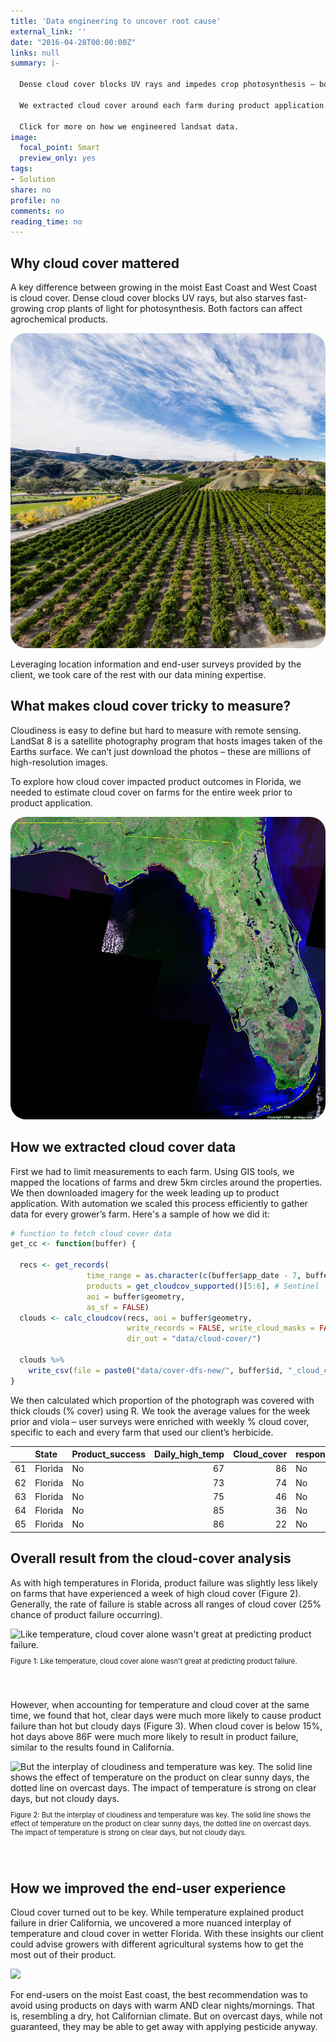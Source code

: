 ```yaml
---
title: 'Data engineering to uncover root cause'
external_link: ''
date: "2016-04-28T00:00:00Z"
links: null
summary: |-

  Dense cloud cover blocks UV rays and impedes crop photosynthesis – both impact product performance. Measuring cloudiness from raw imagery across many dates and sites required data mining and automation outside our client’s expertise.
  
  We extracted cloud cover around each farm during product application. The combination of cover and temperature was detrimental in a humid east-coast state like Florida but not in  dry California.
  
  Click for more on how we engineered landsat data.
image:
  focal_point: Smart
  preview_only: yes
tags:
- Solution
share: no
profile: no
comments: no
reading_time: no
---
```




<style>
p.caption {
  font-size: 0.8em;
  padding: 0px 0px 40px 0px;
}
</style>

## Why cloud cover mattered

A key difference between growing in the moist East Coast and West Coast is cloud cover. Dense cloud cover blocks UV rays, but also starves fast-growing crop plants of light for photosynthesis. Both factors can affect agrochemical products.

<img src="featured.jpg" style="border-radius: 5%;" />

Leveraging location information and end-user surveys provided by the client, we took care of the rest with our data mining expertise.

## What makes cloud cover tricky to measure?

Cloudiness is easy to define but hard to measure with remote sensing. LandSat 8 is a satellite photography program that hosts images taken of the Earths surface. We can’t just download the photos – these are millions of high-resolution images.

To explore how cloud cover impacted product outcomes in Florida, we needed to estimate cloud cover on farms for the entire week prior to product application.

<img src="landsat.jpg" style="border-radius: 5%;" />

## How we extracted cloud cover data

First we had to limit measurements to each farm. Using GIS tools, we mapped the locations of farms and drew 5km circles around the properties. We then downloaded imagery for the week leading up to product application. With automation we scaled this process efficiently to gather data for every grower’s farm. Here's a sample of how we did it:


```r
# function to fetch cloud cover data
get_cc <- function(buffer) {
  
  recs <- get_records(
                 time_range = as.character(c(buffer$app_date - 7, buffer$app_date)), 
                 products = get_cloudcov_supported()[5:6], # Sentinel
                 aoi = buffer$geometry, 
                 as_sf = FALSE)
  clouds <- calc_cloudcov(recs, aoi = buffer$geometry, 
                          write_records = FALSE, write_cloud_masks = FALSE, 
                          dir_out = "data/cloud-cover/")
  
  clouds %>%
    write_csv(file = paste0("data/cover-dfs-new/", buffer$id, "_cloud_cover.csv"))
}
```

We then calculated which proportion of the photograph was covered with thick clouds (% cover) using R. We took the average values for the week prior and viola – user surveys were enriched with weekly % cloud cover, specific to each and every farm that used our client’s herbicide.

<table>
 <thead>
  <tr>
   <th style="text-align:left;">   </th>
   <th style="text-align:left;"> State </th>
   <th style="text-align:left;"> Product_success </th>
   <th style="text-align:right;"> Daily_high_temp </th>
   <th style="text-align:right;"> Cloud_cover </th>
   <th style="text-align:left;"> response </th>
  </tr>
 </thead>
<tbody>
  <tr>
   <td style="text-align:left;"> 61 </td>
   <td style="text-align:left;"> Florida </td>
   <td style="text-align:left;"> No </td>
   <td style="text-align:right;"> 67 </td>
   <td style="text-align:right;"> 86 </td>
   <td style="text-align:left;"> No </td>
  </tr>
  <tr>
   <td style="text-align:left;"> 62 </td>
   <td style="text-align:left;"> Florida </td>
   <td style="text-align:left;"> No </td>
   <td style="text-align:right;"> 73 </td>
   <td style="text-align:right;"> 74 </td>
   <td style="text-align:left;"> No </td>
  </tr>
  <tr>
   <td style="text-align:left;"> 63 </td>
   <td style="text-align:left;"> Florida </td>
   <td style="text-align:left;"> No </td>
   <td style="text-align:right;"> 75 </td>
   <td style="text-align:right;"> 46 </td>
   <td style="text-align:left;"> No </td>
  </tr>
  <tr>
   <td style="text-align:left;"> 64 </td>
   <td style="text-align:left;"> Florida </td>
   <td style="text-align:left;"> No </td>
   <td style="text-align:right;"> 85 </td>
   <td style="text-align:right;"> 36 </td>
   <td style="text-align:left;"> No </td>
  </tr>
  <tr>
   <td style="text-align:left;"> 65 </td>
   <td style="text-align:left;"> Florida </td>
   <td style="text-align:left;"> No </td>
   <td style="text-align:right;"> 86 </td>
   <td style="text-align:right;"> 22 </td>
   <td style="text-align:left;"> No </td>
  </tr>
</tbody>
</table>

## Overall result from the cloud-cover analysis

As with high temperatures in Florida, product failure was slightly less likely on farms that have experienced a week of high cloud cover (Figure 2). Generally, the rate of failure is stable across all ranges of cloud cover (25% chance of product failure occurring).

<div class="figure">
<img src="{{< blogdown/postref >}}index_files/figure-html/cloud-1.png" alt="Like temperature, cloud cover alone wasn't great at predicting product failure." width="672" />
<p class="caption">Figure 1: Like temperature, cloud cover alone wasn't great at predicting product failure.</p>
</div>

However, when accounting for temperature and cloud cover at the same time, we found that hot, clear days were much more likely to cause product failure than hot but cloudy days (Figure 3). When cloud cover is below 15%, hot days above 86F were much more likely to result in product failure, similar to the results found in California.

<div class="figure">
<img src="{{< blogdown/postref >}}index_files/figure-html/interaction-1.png" alt="But the interplay of cloudiness and temperature was key. The solid line shows the effect of temperature on the product on clear sunny days, the dotted line on overcast days. The impact of temperature is strong on clear days, but not cloudy days." width="672" />
<p class="caption">Figure 2: But the interplay of cloudiness and temperature was key. The solid line shows the effect of temperature on the product on clear sunny days, the dotted line on overcast days. The impact of temperature is strong on clear days, but not cloudy days.</p>
</div>

## How we improved the end-user experience
Cloud cover turned out to be key. While temperature explained product failure in drier California, we uncovered a more nuanced interplay of temperature and cloud cover in wetter Florida. With these insights our client could advise growers with different agricultural systems how to get the most out of their product.

<img src="orchard.jpeg" style="border-radius: 5%;" />

For end-users on the moist East coast, the best recommendation was to avoid using products on days with warm AND clear nights/mornings. That is, resembling a dry, hot Californian climate. But on overcast days, while not guaranteed, they may be able to get away with applying pesticide anyway.
